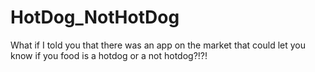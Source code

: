 # HotDog_NotHotDog

What if I told you that there was an app on the market that could let you know if you food is a hotdog or a not hotdog?!?!
